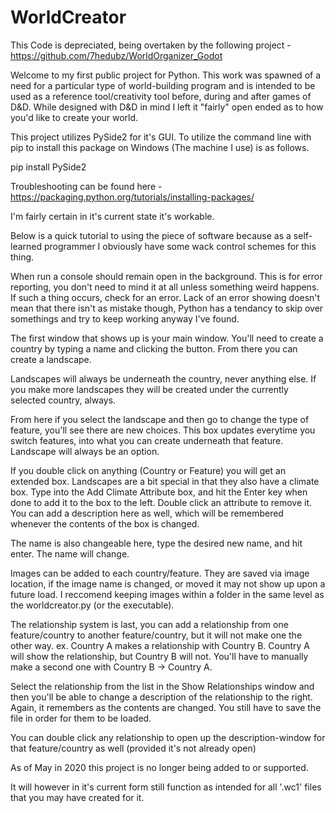 # WorldCreator

This Code is depreciated, being overtaken by the following project - https://github.com/7hedubz/WorldOrganizer_Godot

Welcome to my first public project for Python. This work was spawned of a need for a particular type of world-building program and is intended to be used as a reference tool/creativity tool before, during and after games of D&D. While designed with D&D in mind I left it "fairly" open ended as to how you'd like to create your world. 

This project utilizes PySide2 for it's GUI. To utilize the command line with pip to install this package on Windows (The machine I use) is as follows.

pip install PySide2

Troubleshooting can be found here - https://packaging.python.org/tutorials/installing-packages/

I'm fairly certain in it's current state it's workable.

Below is a quick tutorial to using the piece of software because as a self-learned programmer I obviously have some wack control schemes for this thing.

When run a console should remain open in the background. This is for error reporting, you don't need to mind it at all unless something weird happens. If such a thing occurs, check for an error. Lack of an error showing doesn't mean that there isn't as mistake though, Python has a tendancy to skip over somethings and try to keep working anyway I've found. 

The first window that shows up is your main window. You'll need to create a country by typing a name and clicking the button. From there you can create a landscape. 

Landscapes will always be underneath the country, never anything else. If you make more landscapes they will be created under the currently selected country, always. 

From here if you select the landscape and then go to change the type of feature, you'll see there are new choices. This box updates everytime you switch features, into what you can create underneath that feature. Landscape will always be an option. 

If you double click on anything (Country or Feature) you will get an extended box. Landscapes are a bit special in that they also have a climate box. Type into the Add Climate Attribute box, and hit the Enter key when done to add it to the box to the left. Double click an attribute to remove it. You can add a description here as well, which will be remembered whenever the contents of the box is changed. 

The name is also changeable here, type the desired new name, and hit enter. The name will change. 

Images can be added to each country/feature. They are saved via image location, if the image name is changed, or moved it may not show up upon a future load. I reccomend keeping images within a folder in the same level as the worldcreator.py (or the executable).

The relationship system is last, you can add a relationship from one feature/country to another feature/country, but it will not make one the other way. ex. Country A makes a relationship with Country B. Country A will show the relationship, but Country B will not. You'll have to manually make a second one with Country B -> Country A. 

Select the relationship from the list in the Show Relationships window and then you'll be able to change a description of the relationship to the right. Again, it remembers as the contents are changed. You still have to save the file in order for them to be loaded. 

You can double click any relationship to open up the description-window for that feature/country as well (provided it's not already open)

As of May in 2020 this project is no longer being added to or supported. 

It will however in it's current form still function as intended for all '.wc1' files that you may have created for it.
